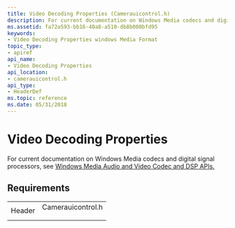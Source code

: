 ```yaml
---
title: Video Decoding Properties (Camerauicontrol.h)
description: For current documentation on Windows Media codecs and digital signal processors, see Windows Media Audio and Video Codec and DSP APIs. | Video Decoding Properties (Camerauicontrol.h)
ms.assetid: fa72a593-bb16-40a8-a510-db8b000bfd95
keywords:
- Video Decoding Properties windows Media Format
topic_type:
- apiref
api_name:
- Video Decoding Properties
api_location:
- camerauicontrol.h
api_type:
- HeaderDef
ms.topic: reference
ms.date: 05/31/2018
---
```


# Video Decoding Properties

For current documentation on Windows Media codecs and digital signal processors, see [Windows Media Audio and Video Codec and DSP APIs.](/previous-versions//dd464626(v=vs.85))

## Requirements



|                   |                                                                                              |
|-------------------|----------------------------------------------------------------------------------------------|
| Header<br/> | <dl> <dt>Camerauicontrol.h</dt> </dl> |



 

